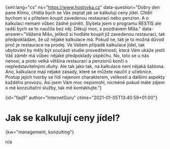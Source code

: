 
{xml:lang="cs" ns="https://www.hostovka.cz" data-question="Dobry den pane Klímo, chtěla bych se Vás zeptat jak se kalkuluji ceny jídel. Chtěli bychom si s přítelem koupit zavedenou restauraci nebo penzion. A o kalkulaci nemam vůbec žádné ponětí. Slyšela jsem o programu RESTIS ale radši bych se to naučila bez něj. Děkuji moc, s pozdravem Míša." data-answer="Vážená Míšo, jelikož si hodláte koupit již zavedenou restauraci, tak předpokládám, že už nějaké kalkulace má. Pokud ne, tak je to možná důvod proč je restaurace na prodej. Ve Vašem případě kalkulace jídel, tak ubytování by měly být součástí studie proveditelnosti, která Vám ukáže jestli Váš záměr má vůbec nějaké předpoklady úspěchu. No, toto se u nás nenosí, a proto velká většina restaurací a penzionů končí s nepředstavitelnými dluhy. Ale tak jako tak, na kalkulace není nějaká šablona. Ano, kalkulace mají nějaké zásady, které se můžete naučit z učebnice. Postup jejich tvorby se řídí nejenom charakterem, velikostí a dalšími aspekty každého provozu. Asi jsem Vám moc nepomohl, nicméně pokud máte zájem o mé konzultační služby, tak mě kontaktujte."}

{id="faq9" author="InternetGuru" ctime="2021-01-05T13:40:59+01:00"}

# Jak se kalkulují ceny jídel?

{kw="management, konzulting"}

n/a


